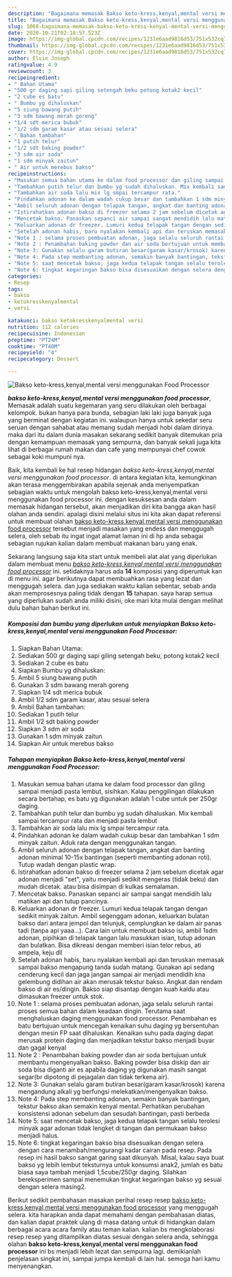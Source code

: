 ```yaml
---
description: "Bagaimana memasak Bakso keto-kress,kenyal,mental versi menggunakan Food Processor Lezat"
title: "Bagaimana memasak Bakso keto-kress,kenyal,mental versi menggunakan Food Processor Lezat"
slug: 1068-bagaimana-memasak-bakso-keto-kress-kenyal-mental-versi-menggunakan-food-processor-lezat
date: 2020-10-21T02:18:57.523Z
image: https://img-global.cpcdn.com/recipes/1231e6aad9816d53/751x532cq70/bakso-keto-kresskenyalmental-versi-menggunakan-food-processor-foto-resep-utama.jpg
thumbnail: https://img-global.cpcdn.com/recipes/1231e6aad9816d53/751x532cq70/bakso-keto-kresskenyalmental-versi-menggunakan-food-processor-foto-resep-utama.jpg
cover: https://img-global.cpcdn.com/recipes/1231e6aad9816d53/751x532cq70/bakso-keto-kresskenyalmental-versi-menggunakan-food-processor-foto-resep-utama.jpg
author: Elsie Joseph
ratingvalue: 4.9
reviewcount: 3
recipeingredient:
- " Bahan Utama"
- "500 gr daging sapi giling setengah beku potong kotak2 kecil"
- "2 cube es batu"
- " Bumbu yg dihaluskan"
- "5 siung bawang putih"
- "3 sdm bawang merah goreng"
- "1/4 sdt merica bubuk"
- "1/2 sdm garam kasar atau sesuai selera"
- " Bahan tambahan"
- "1 putih telur"
- "1/2 sdt baking powder"
- "3 sdm air soda"
- "1 sdm minyak zaitun"
- " Air untuk merebus bakso"
recipeinstructions:
- "Masukan semua bahan utama ke dalam food processor dan giling sampai menjadi pasta lembut, sisihkan. Kalau penggilingan dilakukan secara bertahap, es batu yg digunakan adalah 1 cube untuk per 250gr daging."
- "Tambahkan putih telur dan bumbu yg sudah dihaluskan. Mix kembali sampai tercampur rata dan menjadi pasta lembut"
- "Tambahkan air soda lalu mix lg smpai tercampur rata."
- "Pindahkan adonan ke dalam wadah cukup besar dan tambahkan 1 sdm minyak zaitun. Aduk rata dengan menggunakan tangan."
- "Ambil seluruh adonan dengan telapak tangan, angkat dan banting adonan minimal 10-15x bantingan (seperti membanting adonan roti). Tutup wadah dengan plastic wrap."
- "Istirahatkan adonan bakso di freezer selama 2 jam sebelum dicetak agar adonan menjadi &#34;set&#34;, yaitu menjadi sedikit mengeras (tidak beku) dan mudah dicetak. atau bisa disimpan di kulkas semalaman."
- "Mencetak bakso. Panaskan sepanci air sampai sangat mendidih lalu matikan api dan tutup pancinya."
- "Keluarkan adonan dr freezer. Lumuri kedua telapak tangan dengan sedikit minyak zaitun. Ambil segenggam adonan, keluarkan bulatan bakso dari antara jempol dan telunjuk, cemplungkan ke dalam air panas tadi (tanpa api yaaa...). Cara lain untuk membuat bakso isi, ambil 1sdm adonan, pipihkan di telapak tangan lalu masukkan isian, tutup adonan dan bulatkan. Bisa dikreasi dengan memberi isian telor rebus, ati ampela, keju dll"
- "Setelah adonan habis, baru nyalakan kembali api dan teruskan memasak sampai bakso mengapung tanda sudah matang. Gunakan api sedang cenderung kecil dan jaga jangan sampai air menjadi mendidih kna gelembung didihan air akan merusak tekstur bakso. Angkat dan rendam bakso di air es/dingin. Bakso siap disantap dengan kuah kaldu atau dimasukan freezer untuk stok."
- "Note 1 : selama proses pembuatan adonan, jaga selalu seluruh rantai proses semua bahan dalam keadaan dingin. Terutama saat menghaluskan daging menggunakan food processor. Penambahan es batu bertujuan untuk mencegah kenaikan suhu daging yg bersentuhan dengan mesin FP saat dihaluskan. Kenaikan suhu pada daging dapat merusak protein daging dan menjadikan tekstur bakso menjadi buyar dan gagal kenyal"
- "Note 2 : Penambahan baking powder dan air soda bertujuan untuk membantu mengenyalkan bakso. Baking powder bisa diskip dan air soda bisa diganti air es apabila daging yg digunakan masih sangat segar(br dipotong di pejagalan dan tidak terkena air)."
- "Note 3: Gunakan selalu garam butiran besar(garam kasar/krosok) karena mengandung alkali yg berfungsi melekatkan/mengenyalkan bakso."
- "Note 4: Pada step membanting adonan, semakin banyak bantingan, tekstur bakso akan semakin kenyal mental. Perhatikan perubahan konsistensi adonan sebelum dan sesudah bantingan, pasti berbeda"
- "Note 5: saat mencetak bakso, jaga kedua telapak tangan selalu terolesi minyak agar adonan tidak lengket di tangan dan permukaan bakso menjadi halus."
- "Note 6: tingkat kegaringan bakso bisa disesuaikan dengan selera dengan cara menambah/mengurangi kadar cairan pada resep. Pada resep ini hasil bakso sangat garing saat dikunyah. Misal, kalau saya buat bakso yg lebih lembut teksturnya untuk konsumsi anak2, jumlah es batu biasa saya tambah menjadi 1,5cube/250gr daging. Silahkan bereksperimen sampai menemukan tingkat kegaringan bakso yg sesuai dengan selera masing2."
categories:
- Resep
tags:
- bakso
- ketokresskenyalmental
- versi

katakunci: bakso ketokresskenyalmental versi 
nutrition: 112 calories
recipecuisine: Indonesian
preptime: "PT24M"
cooktime: "PT40M"
recipeyield: "4"
recipecategory: Dessert

---
```



![Bakso keto-kress,kenyal,mental versi menggunakan Food Processor](https://img-global.cpcdn.com/recipes/1231e6aad9816d53/751x532cq70/bakso-keto-kresskenyalmental-versi-menggunakan-food-processor-foto-resep-utama.jpg)

<b><i>bakso keto-kress,kenyal,mental versi menggunakan food processor</i></b>, Memasak adalah suatu kegemaran yang seru dilakukan oleh berbagai kelompok. bukan hanya para bunda, sebagian laki laki juga banyak juga yang berminat dengan kegiatan ini. walaupun hanya untuk sekedar seru seruan dengan sahabat atau memang sudah menjadi hobi dalam dirinya. maka dari itu dalam dunia masakan sekarang sedikit banyak ditemukan pria dengan kemampuan memasak yang sempurna, dan banyak sekali juga kita lihat di berbagai rumah makan dan cafe yang mempunyai chef cowok sebagai koki mumpuni nya.

Baik, kita kembali ke hal resep hidangan <i>bakso keto-kress,kenyal,mental versi menggunakan food processor</i>. di antara kegiatan kita, kemungkinan akan terasa menggembirakan apabila sejenak anda menyempatkan sebagian waktu untuk mengolah bakso keto-kress,kenyal,mental versi menggunakan food processor ini. dengan kesuksesan anda dalam memasak hidangan tersebut, akan menjadikan diri kita bangga akan hasil olahan anda sendiri. apalagi disini melalui situs ini kita akan dapat referensi untuk membuat olahan <u>bakso keto-kress,kenyal,mental versi menggunakan food processor</u> tersebut menjadi masakan yang endess dan menggugah selera, oleh sebab itu ingat ingat alamat laman ini di hp anda sebagai sebagian rujukan kalian dalam membuat makanan baru yang enak.




Sekarang langsung saja kita start untuk membeli alat alat yang diperlukan dalam membuat menu <u><i>bakso keto-kress,kenyal,mental versi menggunakan food processor</i></u> ini. setidaknya harus ada <b>14</b> komposisi yang diperuntuk kan di menu ini. agar berikutnya dapat membuahkan rasa yang lezat dan menggugah selera. dan juga sediakan waktu kalian sebentar, sebab anda akan memprosesnya paling tidak dengan <b>15</b> tahapan. saya harap semua yang diperlukan sudah anda miliki disini, oke mari kita mulai dengan melihat dulu bahan bahan berikut ini.

<!--inarticleads1-->

##### Komposisi dan bumbu yang diperlukan untuk menyiapkan Bakso keto-kress,kenyal,mental versi menggunakan Food Processor:

1. Siapkan  Bahan Utama:
1. Sediakan 500 gr daging sapi giling setengah beku, potong kotak2 kecil
1. Sediakan 2 cube es batu
1. Siapkan  Bumbu yg dihaluskan:
1. Ambil 5 siung bawang putih
1. Gunakan 3 sdm bawang merah goreng
1. Siapkan 1/4 sdt merica bubuk
1. Ambil 1/2 sdm garam kasar, atau sesuai selera
1. Ambil  Bahan tambahan:
1. Sediakan 1 putih telur
1. Ambil 1/2 sdt baking powder
1. Siapkan 3 sdm air soda
1. Gunakan 1 sdm minyak zaitun
1. Siapkan  Air untuk merebus bakso




<!--inarticleads2-->

##### Tahapan menyiapkan Bakso keto-kress,kenyal,mental versi menggunakan Food Processor:

1. Masukan semua bahan utama ke dalam food processor dan giling sampai menjadi pasta lembut, sisihkan. Kalau penggilingan dilakukan secara bertahap, es batu yg digunakan adalah 1 cube untuk per 250gr daging.
1. Tambahkan putih telur dan bumbu yg sudah dihaluskan. Mix kembali sampai tercampur rata dan menjadi pasta lembut
1. Tambahkan air soda lalu mix lg smpai tercampur rata.
1. Pindahkan adonan ke dalam wadah cukup besar dan tambahkan 1 sdm minyak zaitun. Aduk rata dengan menggunakan tangan.
1. Ambil seluruh adonan dengan telapak tangan, angkat dan banting adonan minimal 10-15x bantingan (seperti membanting adonan roti). Tutup wadah dengan plastic wrap.
1. Istirahatkan adonan bakso di freezer selama 2 jam sebelum dicetak agar adonan menjadi &#34;set&#34;, yaitu menjadi sedikit mengeras (tidak beku) dan mudah dicetak. atau bisa disimpan di kulkas semalaman.
1. Mencetak bakso. Panaskan sepanci air sampai sangat mendidih lalu matikan api dan tutup pancinya.
1. Keluarkan adonan dr freezer. Lumuri kedua telapak tangan dengan sedikit minyak zaitun. Ambil segenggam adonan, keluarkan bulatan bakso dari antara jempol dan telunjuk, cemplungkan ke dalam air panas tadi (tanpa api yaaa...). Cara lain untuk membuat bakso isi, ambil 1sdm adonan, pipihkan di telapak tangan lalu masukkan isian, tutup adonan dan bulatkan. Bisa dikreasi dengan memberi isian telor rebus, ati ampela, keju dll
1. Setelah adonan habis, baru nyalakan kembali api dan teruskan memasak sampai bakso mengapung tanda sudah matang. Gunakan api sedang cenderung kecil dan jaga jangan sampai air menjadi mendidih kna gelembung didihan air akan merusak tekstur bakso. Angkat dan rendam bakso di air es/dingin. Bakso siap disantap dengan kuah kaldu atau dimasukan freezer untuk stok.
1. Note 1 : selama proses pembuatan adonan, jaga selalu seluruh rantai proses semua bahan dalam keadaan dingin. Terutama saat menghaluskan daging menggunakan food processor. Penambahan es batu bertujuan untuk mencegah kenaikan suhu daging yg bersentuhan dengan mesin FP saat dihaluskan. Kenaikan suhu pada daging dapat merusak protein daging dan menjadikan tekstur bakso menjadi buyar dan gagal kenyal
1. Note 2 : Penambahan baking powder dan air soda bertujuan untuk membantu mengenyalkan bakso. Baking powder bisa diskip dan air soda bisa diganti air es apabila daging yg digunakan masih sangat segar(br dipotong di pejagalan dan tidak terkena air).
1. Note 3: Gunakan selalu garam butiran besar(garam kasar/krosok) karena mengandung alkali yg berfungsi melekatkan/mengenyalkan bakso.
1. Note 4: Pada step membanting adonan, semakin banyak bantingan, tekstur bakso akan semakin kenyal mental. Perhatikan perubahan konsistensi adonan sebelum dan sesudah bantingan, pasti berbeda
1. Note 5: saat mencetak bakso, jaga kedua telapak tangan selalu terolesi minyak agar adonan tidak lengket di tangan dan permukaan bakso menjadi halus.
1. Note 6: tingkat kegaringan bakso bisa disesuaikan dengan selera dengan cara menambah/mengurangi kadar cairan pada resep. Pada resep ini hasil bakso sangat garing saat dikunyah. Misal, kalau saya buat bakso yg lebih lembut teksturnya untuk konsumsi anak2, jumlah es batu biasa saya tambah menjadi 1,5cube/250gr daging. Silahkan bereksperimen sampai menemukan tingkat kegaringan bakso yg sesuai dengan selera masing2.




Berikut sedikit pembahasan masakan perihal resep resep <u>bakso keto-kress,kenyal,mental versi menggunakan food processor</u> yang menggugah selera. kita harapkan anda dapat memahami dengan pembahasan diatas, dan kalian dapat praktek ulang di masa datang untuk di hidangkan dalam berbagai acara acara family atau teman kalian. kalian bs mengkolaborasi resep resep yang ditampilkan diatas sesuai dengan selera anda, sehingga olahan <b>bakso keto-kress,kenyal,mental versi menggunakan food processor</b> ini bs menjadi lebih lezat dan sempurna lagi. demikianlah penjelasan singkat ini, sampai jumpa kembali di lain hal. semoga hari kamu menyenangkan.
